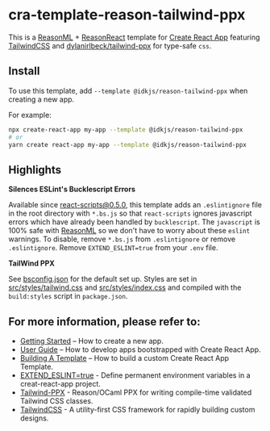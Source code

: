 # cra-template-reason-tailwind-ppx

This is a [ReasonML](https://reasonml.github.io/) + [ReasonReact](https://reasonml.github.io/reason-react/en/) template for [Create React App](https://github.com/facebook/create-react-app) featuring [TailwindCSS](https://tailwindcss.com) and [dylanirlbeck/tailwind-ppx](https://github.com/dylanirlbeck/tailwind-ppx) for type-safe `css`.

## Install

To use this template, add `--template @idkjs/reason-tailwind-ppx` when creating a new app.

For example:

```sh
npx create-react-app my-app --template @idkjs/reason-tailwind-ppx
# or
yarn create react-app my-app --template @idkjs/reason-tailwind-ppx
```

## Highlights

**Silences ESLint's Bucklescript Errors**

Available since [react-scripts@0.5.0](https://create-react-app.dev/docs/adding-custom-environment-variables#adding-development-environment-variables-in-env),
this template adds an `.eslintignore` file in the root directory with `*.bs.js` so that `react-scripts` ignores javascript errors which have already been handled by `bucklescript`. The `javascript` is 100% safe with [ReasonML](https://reasonml.github.io/) so we don't have to worry about these `eslint` warnings. To disable, remove `*.bs.js` from `.eslintignore` or remove `.eslintignore`. Remove `EXTEND_ESLINT=true` from your `.env` file.

**TailWind PPX**

See [bsconfig.json](template/bsconfig.json) for the default set up. Styles are set in [src/styles/tailwind.css](template/src/styles/tailwind.css) and [src/styles/index.css](template/src/styles/index.css) and compiled with the `build:styles` script in `package.json`.

## For more information, please refer to:

- [Getting Started](https://create-react-app.dev/docs/getting-started) – How to create a new app.
- [User Guide](https://create-react-app.dev) – How to develop apps bootstrapped with Create React App.
- [Building A Template](https://create-react-app.dev/docs/custom-templates/#building-a-template) – How to build a custom Create React App Template.
- [EXTEND_ESLINT=true](https://create-react-app.dev/docs/advanced-configuration) - Define permanent environment variables in a creat-react-app project.
- [Tailwind-PPX](https://github.com/dylanirlbeck/tailwind-ppx) - Reason/OCaml PPX for writing compile-time validated Tailwind CSS classes.
- [TailwindCSS](https://tailwindcss.com) - A utility-first CSS framework for
rapidly building custom designs.

